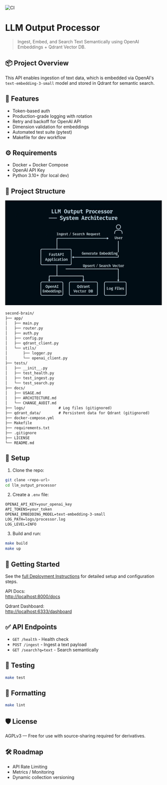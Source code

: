 ![CI](https://github.com/<username>/<repo>/actions/workflows/<workflow_file>.yml/badge.svg)


# LLM Output Processor

> Ingest, Embed, and Search Text Semantically using OpenAI Embeddings + Qdrant Vector DB.



## 📦 Project Overview
This API enables ingestion of text data, which is embedded via OpenAI's `text-embedding-3-small` model and stored in Qdrant for semantic search.



## 🚀 Features
- Token-based auth
- Production-grade logging with rotation
- Retry and backoff for OpenAI API
- Dimension validation for embeddings
- Automated test suite (pytest)
- Makefile for dev workflow



## ⚙️ Requirements
- Docker + Docker Compose
- OpenAI API Key
- Python 3.10+ (for local dev)



## 📁 Project Structure


![System Architecture - Dark Theme](docs/system_architecture.png)

```
second-brain/
├── app/
│   ├── main.py
│   ├── router.py
│   ├── auth.py
│   ├── config.py
│   ├── qdrant_client.py
│   └── utils/
│       ├── logger.py
│       └── openai_client.py
├── tests/
│   ├── __init__.py
│   ├── test_health.py
│   ├── test_ingest.py
│   └── test_search.py
├── docs/
│   ├── USAGE.md
│   ├── ARCHITECTURE.md
│   └── CHANGE_AUDIT.md
├── logs/               # Log files (gitignored)
├── qdrant_data/        # Persistent data for Qdrant (gitignored)
├── docker-compose.yml
├── Makefile
├── requirements.txt
├── .gitignore
├── LICENSE
└── README.md
```


## 🔧 Setup

1. Clone the repo:
```bash
git clone <repo-url>
cd llm_output_processor
```

2. Create a `.env` file:
```
OPENAI_API_KEY=your_openai_key
API_TOKENS=your_token
OPENAI_EMBEDDING_MODEL=text-embedding-3-small
LOG_PATH=logs/processor.log
LOG_LEVEL=INFO
```

3. Build and run:
```bash
make build
make up
```

## 🏁 Getting Started

See the [full Deployment Instructions](./docs/DEPLOYMENT.md) for detailed setup and configuration steps.


API Docs:  
[http://localhost:8000/docs](http://localhost:8000/docs)

Qdrant Dashboard:  
[http://localhost:6333/dashboard](http://localhost:6333/dashboard)


## ✅ API Endpoints

- `GET /health` - Health check
- `POST /ingest` - Ingest a text payload
- `GET /search?q=text` - Search semantically



## 🧪 Testing
```bash
make test
```

## 🧹 Formatting
```bash
make lint
```



## 🛡️ License
AGPLv3 — Free for use with source-sharing required for derivatives.



## 🛠️ Roadmap
- API Rate Limiting
- Metrics / Monitoring
- Dynamic collection versioning
